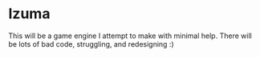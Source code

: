 # Izuma
This will be a game engine I attempt to make with minimal help. There will be lots of bad code, struggling, and redesigning :)
